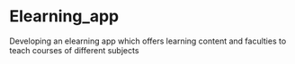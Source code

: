 # Elearning_app
Developing an elearning app which offers learning content and faculties to teach courses of different subjects
